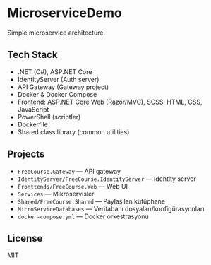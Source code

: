 # MicroserviceDemo

Simple microservice architecture.

## Tech Stack
- .NET (C#), ASP.NET Core
- IdentityServer (Auth server)
- API Gateway (Gateway project)
- Docker & Docker Compose
- Frontend: ASP.NET Core Web (Razor/MVC), SCSS, HTML, CSS, JavaScript
- PowerShell (scriptler)
- Dockerfile
- Shared class library (common utilities)

## Projects
- `FreeCourse.Gateway` — API gateway
- `IdentityServer/FreeCourse.IdentityServer` — Identity server
- `Fronttends/FreeCourse.Web` — Web UI
- `Services` — Mikroservisler
- `Shared/FreeCourse.Shared` — Paylaşılan kütüphane
- `MicroServiceDatabases` — Veritabanı dosyaları/konfigürasyonları
- `docker-compose.yml` — Docker orkestrasyonu

## License
MIT
